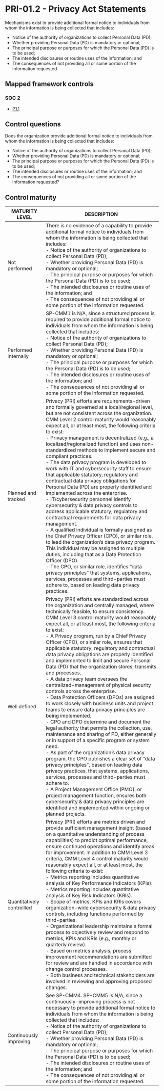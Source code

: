 # PRI-01.2 - Privacy Act Statements
Mechanisms exist to provide additional formal notice to individuals from whom the information is being collected that includes:
 - Notice of the authority of organizations to collect Personal Data (PD); 
 - Whether providing Personal Data (PD) is mandatory or optional; 
 - The principal purpose or purposes for which the Personal Data (PD) is to be used; 
 - The intended disclosures or routine uses of the information; and 
 - The consequences of not providing all or some portion of the information requested.
## Mapped framework controls
### SOC 2
- [P1.1](../soc2/p11.md)
## Control questions
Does the organization provide additional formal notice to individuals from whom the information is being collected that includes:
 - Notice of the authority of organizations to collect Personal Data (PD); 
 - Whether providing Personal Data (PD) is mandatory or optional; 
 - The principal purpose or purposes for which the Personal Data (PD) is to be used; 
 - The intended disclosures or routine uses of the information; and 
 - The consequences of not providing all or some portion of the information requested?
## Control maturity
|       MATURITY LEVEL       |                                                                                                                                                                                                                                                                                                                                                                                                                                                                                                                                                                                                                                                                                                                                               DESCRIPTION                                                                                                                                                                                                                                                                                                                                                                                                                                                                                                                                                                                                                                                                                                                                                |
|----------------------------|----------------------------------------------------------------------------------------------------------------------------------------------------------------------------------------------------------------------------------------------------------------------------------------------------------------------------------------------------------------------------------------------------------------------------------------------------------------------------------------------------------------------------------------------------------------------------------------------------------------------------------------------------------------------------------------------------------------------------------------------------------------------------------------------------------------------------------------------------------------------------------------------------------------------------------------------------------------------------------------------------------------------------------------------------------------------------------------------------------------------------------------------------------------------------------------------------------------------------------------------------------------------------------------------------------------------------------------------------------------------------------------------------------------------------------------------------------------------------------------------------------|
| Not performed              | There is no evidence of a capability to provide additional formal notice to individuals from whom the information is being collected that includes:<br> - Notice of the authority of organizations to collect Personal Data (PD); <br> - Whether providing Personal Data (PD) is mandatory or optional; <br> - The principal purpose or purposes for which the Personal Data (PD) is to be used; <br> - The intended disclosures or routine uses of the information; and <br> - The consequences of not providing all or some portion of the information requested.                                                                                                                                                                                                                                                                                                                                                                                                                                                                                                                                                                                                                                                                                                                                                                                                                                                                                                                                      |
| Performed internally       | SP-CMM1 is N/A, since a structured process is required to provide additional formal notice to individuals from whom the information is being collected that includes:<br> - Notice of the authority of organizations to collect Personal Data (PD); <br> - Whether providing Personal Data (PD) is mandatory or optional; <br> - The principal purpose or purposes for which the Personal Data (PD) is to be used; <br> - The intended disclosures or routine uses of the information; and <br> - The consequences of not providing all or some portion of the information requested.                                                                                                                                                                                                                                                                                                                                                                                                                                                                                                                                                                                                                                                                                                                                                                                                                                                                                                                    |
| Planned and tracked        | Privacy (PRI) efforts are requirements-driven and formally governed at a local/regional level, but are not consistent across the organization. CMM Level 2 control maturity would reasonably expect all, or at least most, the following criteria to exist:<br>- Privacy management is decentralized (e.g., a localized/regionalized function) and uses non-standardized methods to implement secure and compliant practices. <br>- The data privacy program is developed to work with IT and cybersecurity staff to ensure that applicable statutory, regulatory and contractual data privacy obligations for Personal Data (PD) are properly identified and implemented across the enterprise.<br>- IT/cybersecurity personnel identify cybersecurity & data privacy controls to address applicable statutory, regulatory and contractual requirements for data privacy management.<br>- A qualified individual is formally assigned as the Chief Privacy Officer (CPO), or similar role, to lead the organization’s data privacy program. This individual may be assigned to multiple duties, including that as a Data Protection Officer (DPO).<br>- The CPO, or similar role, identifies “data privacy principles” that systems, applications, services, processes and third-parties must adhere to, based on leading data privacy practices.                                                                                                                                                       |
| Well defined               | Privacy (PRI) efforts are standardized across the organization and centrally managed, where technically feasible, to ensure consistency. CMM Level 3 control maturity would reasonably expect all, or at least most, the following criteria to exist:<br>- A Privacy program, run by a Chief Privacy Officer (CPO), or similar role, ensures that applicable statutory, regulatory and contractual data privacy obligations are properly identified and implemented to limit and secure Personal Data (PD) that the organization stores, transmits and processes.<br>- A data privacy team oversees the centralized-management of physical security controls across the enterprise. <br>- Data Protection Officers (DPOs) are assigned to work closely with business units and project teams to ensure data privacy principles are being implemented.<br>- CPO and DPO determine and document the legal authority that permits the collection, use, maintenance and sharing of PD, either generally or in support of a specific program or system need.<br>- As part of the organization’s data privacy program, the CPO publishes a clear set of “data privacy principles”, based on leading data privacy practices, that systems, applications, services, processes and third-parties must adhere to. <br>- A Project Management Office (PMO), or project management function, ensures both cybersecurity & data privacy principles are identified and implemented within ongoing or planned projects. |
| Quantitatively controllled | Privacy (PRI) efforts are metrics driven and provide sufficient management insight (based on a quantitative understanding of process capabilities) to predict optimal performance, ensure continued operations and identify areas for improvement. In addition to CMM Level 3 criteria, CMM Level 4 control maturity would reasonably expect all, or at least most, the following criteria to exist:<br>- 	Metrics reporting includes quantitative analysis of Key Performance Indicators (KPIs).<br>- 	Metrics reporting includes quantitative analysis of Key Risk Indicators (KRIs).<br>- 	Scope of metrics, KPIs and KRIs covers organization-wide cybersecurity & data privacy controls, including functions performed by third-parties.<br>- 	Organizational leadership maintains a formal process to objectively review and respond to metrics, KPIs and KRIs (e.g., monthly or quarterly review).<br>- 	Based on metrics analysis, process improvement recommendations are submitted for review and are handled in accordance with change control processes.<br>- 	Both business and technical stakeholders are involved in reviewing and approving proposed changes.                                                                                                                                                                                                                                                                                                                                  |
| Continuously improving     | See SP-CMM4. SP-CMM5 is N/A, since a continuously-improving process is not necessary to provide additional formal notice to individuals from whom the information is being collected that includes:<br> - Notice of the authority of organizations to collect Personal Data (PD); <br> - Whether providing Personal Data (PD) is mandatory or optional; <br> - The principal purpose or purposes for which the Personal Data (PD) is to be used; <br> - The intended disclosures or routine uses of the information; and <br> - The consequences of not providing all or some portion of the information requested.                                                                                                                                                                                                                                                                                                                                                                                                                                                                                                                                                                                                                                                                                                                                                                                                                                                                                      |
